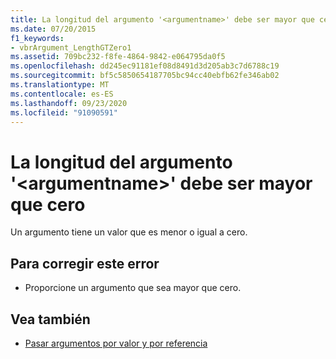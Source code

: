 ```yaml
---
title: La longitud del argumento '<argumentname>' debe ser mayor que cero
ms.date: 07/20/2015
f1_keywords:
- vbrArgument_LengthGTZero1
ms.assetid: 709bc232-f8fe-4864-9842-e064795da0f5
ms.openlocfilehash: dd245ec91181ef08d8491d3d205ab3c7d6788c19
ms.sourcegitcommit: bf5c5850654187705bc94cc40ebfb62fe346ab02
ms.translationtype: MT
ms.contentlocale: es-ES
ms.lasthandoff: 09/23/2020
ms.locfileid: "91090591"
---
```

# <a name="length-of-argument-argumentname-must-be-greater-than-zero"></a>La longitud del argumento '\<argumentname>' debe ser mayor que cero

Un argumento tiene un valor que es menor o igual a cero.  
  
## <a name="to-correct-this-error"></a>Para corregir este error  
  
- Proporcione un argumento que sea mayor que cero.  
  
## <a name="see-also"></a>Vea también

- [Pasar argumentos por valor y por referencia](../programming-guide/language-features/procedures/passing-arguments-by-value-and-by-reference.md)
